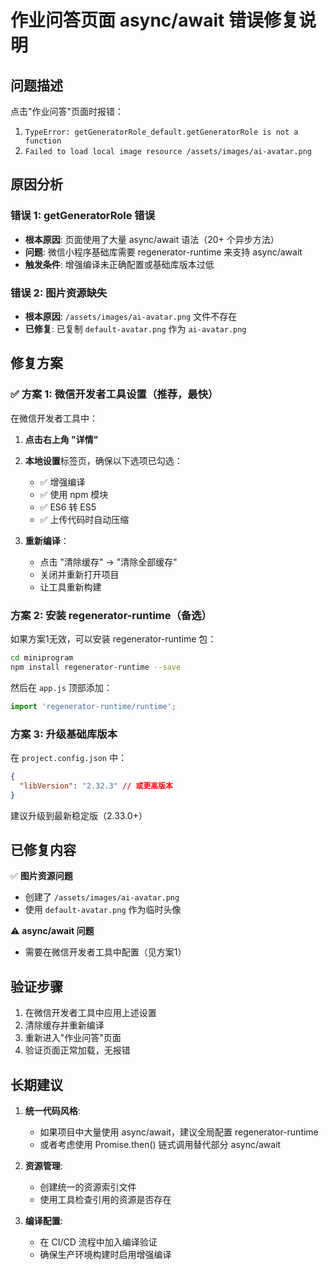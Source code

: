# 作业问答页面 async/await 错误修复说明

## 问题描述

点击"作业问答"页面时报错：

1. `TypeError: getGeneratorRole_default.getGeneratorRole is not a function`
2. `Failed to load local image resource /assets/images/ai-avatar.png`

## 原因分析

### 错误 1: getGeneratorRole 错误

- **根本原因**: 页面使用了大量 async/await 语法（20+ 个异步方法）
- **问题**: 微信小程序基础库需要 regenerator-runtime 来支持 async/await
- **触发条件**: 增强编译未正确配置或基础库版本过低

### 错误 2: 图片资源缺失

- **根本原因**: `/assets/images/ai-avatar.png` 文件不存在
- **已修复**: 已复制 `default-avatar.png` 作为 `ai-avatar.png`

## 修复方案

### ✅ 方案 1: 微信开发者工具设置（推荐，最快）

在微信开发者工具中：

1. **点击右上角 "详情"**
2. **本地设置**标签页，确保以下选项已勾选：
   - ✅ 增强编译
   - ✅ 使用 npm 模块
   - ✅ ES6 转 ES5
   - ✅ 上传代码时自动压缩

3. **重新编译**：
   - 点击 "清除缓存" -> "清除全部缓存"
   - 关闭并重新打开项目
   - 让工具重新构建

### 方案 2: 安装 regenerator-runtime（备选）

如果方案1无效，可以安装 regenerator-runtime 包：

```bash
cd miniprogram
npm install regenerator-runtime --save
```

然后在 `app.js` 顶部添加：

```javascript
import 'regenerator-runtime/runtime';
```

### 方案 3: 升级基础库版本

在 `project.config.json` 中：

```json
{
  "libVersion": "2.32.3" // 或更高版本
}
```

建议升级到最新稳定版（2.33.0+）

## 已修复内容

✅ **图片资源问题**

- 创建了 `/assets/images/ai-avatar.png`
- 使用 `default-avatar.png` 作为临时头像

⚠️ **async/await 问题**

- 需要在微信开发者工具中配置（见方案1）

## 验证步骤

1. 在微信开发者工具中应用上述设置
2. 清除缓存并重新编译
3. 重新进入"作业问答"页面
4. 验证页面正常加载，无报错

## 长期建议

1. **统一代码风格**:
   - 如果项目中大量使用 async/await，建议全局配置 regenerator-runtime
   - 或者考虑使用 Promise.then() 链式调用替代部分 async/await

2. **资源管理**:
   - 创建统一的资源索引文件
   - 使用工具检查引用的资源是否存在

3. **编译配置**:
   - 在 CI/CD 流程中加入编译验证
   - 确保生产环境构建时启用增强编译
